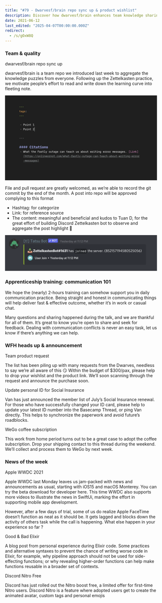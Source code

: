 ```yaml
---
title: "#79 - Dwarvesf/brain repo sync up & product wishlist"
description: Discover how dwarvesf/brain enhances team knowledge sharing with Zettelkasten notes, communication training, Apple WWDC updates, Elixir tips, and Discord Nitro offers.
date: 2021-06-12
last_edited: "2025-04-07T00:00:00.000Z"
redirect:
  - /s/gOxW8Q
---
```


### Team & quality

dwarvesf/brain repo sync up

dwarvesf/brain is a team repo we introduced last week to aggregate the knowledge puzzles from everyone. Following up the Zettelkasten practice, we motivate people’s effort to read and write down the learning curve into fleeting note.

![](assets/notion-image-1744006974754-ga7jn.webp)

File and pull request are greatly welcomed, as we’re able to record the git commit by the end of the month. A post into repo will be approved complying to this format

- Hashtag: for categorize
- Link: for reference source
- The content: meaningful and beneficial
  and kudos to Tuan D, for the great effort of building Discord Zettelkasten bot to observe and aggregate the post highlight 👀

![](assets/notion-image-1744006975685-8dzwu.webp)

### Apprenticeship training: communication 101

We hope the (nearly) 2-hours training can somehow support you in daily communication practice. Being straight and honest in communicating things will help deliver fast & effective outcome, whether it’s in work or casual chat.

Many questions and sharing happened during the talk, and we are thankful for all of them. It’s great to know you’re open to share and seek for feedback. Dealing with communication conflicts is never an easy task, let us know if there’s anything we can help.

### WFH heads up & announcement

Team product request

The list has been piling up with many requests from the Dwarves, needless to say we’re all aware of this 😏 Within the budget of $300/pax, please help to drop your wishlist and the product link. We’ll soon scanning through the request and announce the purchase soon.

Update personal ID for Social Insurance

Van has just announced the member list of July’s Social Insurance renewal. For those who have successfully changed your ID card, please help to update your latest ID number into the Basecamp Thread, or ping Van directly. This helps to synchronize the paperwork and avoid future’s roadblocks.

WeGo coffee subscription

This work from home period turns out to be a great case to adopt the coffee subscription. Drop your shipping contact to this thread during the weekend. We’ll collect and process them to WeGo by next week.

### News of the week

Apple WWDC 2021

Apple WWDC last Monday leaves us jam-packed with news and announcements as usual, starting with iOS15 and macOS Monterey. You can try the beta download for developer here. This time WWDC also supports more videos to illustrate the news in SwiftUi, marking the effort in supporting mobile app development.

However, after a few days of trial, some of us do realize Apple FaceTime doesn’t function as neat as it should be. It gets lagged and blocks down the activity of others task while the call is happening. What else happen in your experience so far ?

Good & Bad Elixir

A blog post from personal experience during Elixir code. Some practices and alternative syntaxes to prevent the chance of writing worse code in Elixir, for example, why pipeline approach should not be used for side-effecting functions; or why revealing higher-order functions can help make functions reusable in a broader set of contexts.

Discord Nitro Free

Discord has just rolled out the Nitro boost free, a limited offer for first-time Nitro users. Discord Nitro is a feature where adopted users get to create the animated avatar, custom tags and personal emojis
